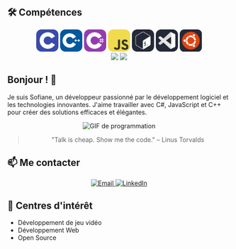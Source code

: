 ## 🛠️ Compétences

<div align="center">
  <a href="https://en.wikipedia.org/wiki/C_(programming_language)" target="_blank"><img src="https://github.com/tandpfun/skill-icons/blob/main/icons/C.svg" height=50 /></a>
  <a href="https://en.wikipedia.org/wiki/C%2B%2B" target="_blank"><img src="https://github.com/tandpfun/skill-icons/blob/main/icons/CPP.svg" height=50 /></a>
  <a href="https://fr.wikipedia.org/wiki/C_Sharp" target="_blank"><img src="https://github.com/tandpfun/skill-icons/blob/65dea6c4eaca7da319e552c09f4cf5a9a8dab2c8/icons/CS.svg" height=50 /></a>
  <a href="https://fr.wikipedia.org/wiki/JavaScript" target="_blank"><img src="https://github.com/tandpfun/skill-icons/blob/65dea6c4eaca7da319e552c09f4cf5a9a8dab2c8/icons/JavaScript.svg"height=50 /></a>
  <a href="https://en.wikipedia.org/wiki/Bash_(Unix_shell)" target="_blank"><img src="https://raw.githubusercontent.com/tandpfun/skill-icons/65dea6c4eaca7da319e552c09f4cf5a9a8dab2c8/icons/Bash-Dark.svg" height=50 /></a>
  <a href="https://en.wikipedia.org/wiki/Visual_Studio_Code" target="_blank"><img src="https://github.com/tandpfun/skill-icons/blob/main/icons/VSCode-Dark.svg" height=50 /></a>
  <a href="https://en.wikipedia.org/wiki/Ubuntu" target="_blank"><img src="https://github.com/tandpfun/skill-icons/blob/main/icons/Ubuntu-Dark.svg" height=50 /></a>
</div>
<div align="center">
  <a href="#"><img src="https://github-readme-stats.vercel.app/api/top-langs/?username=SofianeBel&layout=compact&theme=dark" height="112"/></a>
  <a href="https://fr.wikipedia.org/wiki/LeetCode" target="_blank"><img src="https://leetcard.jacoblin.cool/Sifly" height="112"/></a>
</div>

## Bonjour ! 👋

Je suis Sofiane, un développeur passionné par le développement logiciel et les technologies innovantes. J'aime travailler avec C#, JavaScript et C++ pour créer des solutions efficaces et élégantes.

<div align="center">
    <img src="https://media.giphy.com/media/ZVik7pBtu9dNS/giphy.gif" alt="GIF de programmation" /> <br>
    <blockquote>"Talk is cheap. Show me the code." – Linus Torvalds</blockquote>
</div>

## 📫 Me contacter

<!-- [![LinkedIn](https://img.shields.io/badge/LinkedIn-Profile-blue?style=flat&logo=linkedin)](https://www.linkedin.com/in/sofiane-belkessa-a030952b3/)
[![Email](https://img.shields.io/badge/Email-belkessa0102@gmail.com-red?style=flat&logo=gmail&logoColor=white)](mailto:belkessa0102@gmail.com) -->

<div align="center">
  <a href="mailto:belkessa0102@gmail.com" target="_blank">
    <img src="https://img.shields.io/badge/Email-belkessa0102@gmail.com-red?style=flat&logo=gmail&logoColor=white" alt="Email" height=25 />
  </a>
  <a href= "https://www.linkedin.com/in/sofiane-belkessa-a030952b3/" target="_blank">
    <img src="https://img.shields.io/badge/LinkedIn-Profile-blue?style=flat&logo=linkedin" alt="LinkedIn" height=25 />
  </a>
</div>

## 🌱 Centres d'intérêt

- Développement de jeu vidéo
- Développement Web
- Open Source
